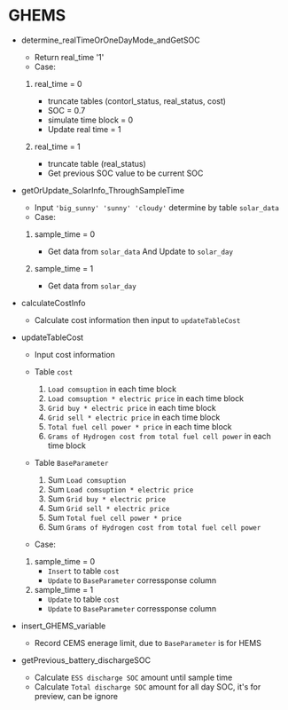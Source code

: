 # GHEMS

* determine_realTimeOrOneDayMode_andGetSOC
    * Return real_time '1'
    * Case:
    1. real_time = 0 
        * truncate tables (contorl_status, real_status, cost)
        * SOC = 0.7
        * simulate time block = 0
        * Update real time = 1

    2. real_time = 1
        * truncate table (real_status)
        * Get previous SOC value to be current SOC

* getOrUpdate_SolarInfo_ThroughSampleTime
    * Input `'big_sunny' 'sunny' 'cloudy'` determine by table `solar_data`
    * Case:
    1. sample_time = 0
        * Get data from `solar_data` And Update to `solar_day`

    2. sample_time = 1
        * Get data from `solar_day`

* calculateCostInfo
    * Calculate cost information then input to `updateTableCost`

* updateTableCost
    * Input cost information 
    * Table `cost`
        1. `Load comsuption` in each time block
        1. `Load comsuption * electric price` in each time block
        1. `Grid buy * electric price` in each time block
        1. `Grid sell * electric price` in each time block
        1. `Total fuel cell power * price` in each time block
        1. `Grams of Hydrogen cost from total fuel cell power` in each time block
    * Table `BaseParameter`
        1. Sum `Load comsuption` 
        1. Sum `Load comsuption * electric price` 
        1. Sum `Grid buy * electric price` 
        1. Sum `Grid sell * electric price` 
        1. Sum `Total fuel cell power * price` 
        1. Sum `Grams of Hydrogen cost from total fuel cell power` 
        
    * Case:
    1. sample_time = 0
        * `Insert` to table `cost`
        * `Update` to `BaseParameter` corressponse column
    1. sample_time = 1
        * `Update` to table `cost`
        * `Update` to `BaseParameter` corressponse column

* insert_GHEMS_variable
    * Record CEMS enerage limit, due to `BaseParameter` is for HEMS
    
* getPrevious_battery_dischargeSOC
    * Calculate `ESS discharge SOC` amount until sample time
    * Calculate `Total discharge SOC` amount for all day SOC, it's for preview, can be ignore